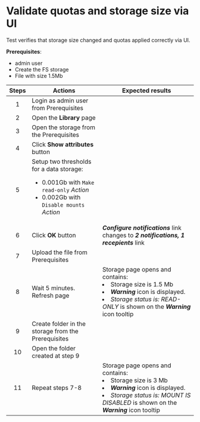 # Validate quotas and storage size via UI

Test verifies that storage size changed and quotas applied correctly via UI. 

**Prerequisites**:

- admin user
- Create the FS storage
- File with size 1.5Mb

| Steps | Actions | Expected results |
| :---: | --- | --- |
| 1 | Login as admin user from Prerequisites | |
| 2 | Open the **Library** page | |
| 3 | Open the storage from the Prerequisites | |
| 4 | Click **Show attributes** button | |
| 5 | Setup two thresholds for a data storage: <ul><li> 0.001Gb with `Make read-only` *Action* <li> 0.002Gb with `Disable mounts` *Action* | |
| 6 | Click **OK** button | ***Configure notifications*** link changes to ***2 notifications, 1 recepients*** link |
| 7 | Upload the file from Prerequisites | |
| 8 | Wait 5 minutes. Refresh page | Storage page opens and contains: <li> Storage size is 1.5 Mb <li> ***Warning*** icon is displayed. <li> *Storage status is: READ-ONLY* is shown on the ***Warning*** icon tooltip |
| 9 | Create folder in the storage from the Prerequisites | |
| 10 | Open the folder created at step 9 | |
| 11 | Repeat steps 7-8 | Storage page opens and contains: <li> Storage size is 3 Mb <li> ***Warning*** icon is displayed. <li> *Storage status is: MOUNT IS DISABLED* is shown on the ***Warning*** icon tooltip |

